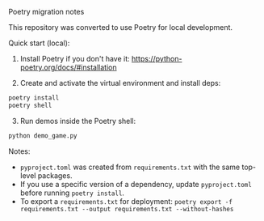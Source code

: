 Poetry migration notes

This repository was converted to use Poetry for local development.

Quick start (local):

1. Install Poetry if you don't have it: https://python-poetry.org/docs/#installation

2. Create and activate the virtual environment and install deps:

```bash
poetry install
poetry shell
```

3. Run demos inside the Poetry shell:

```bash
python demo_game.py
```

Notes:
- `pyproject.toml` was created from `requirements.txt` with the same top-level packages.
- If you use a specific version of a dependency, update `pyproject.toml` before running `poetry install`.
- To export a `requirements.txt` for deployment: `poetry export -f requirements.txt --output requirements.txt --without-hashes`

